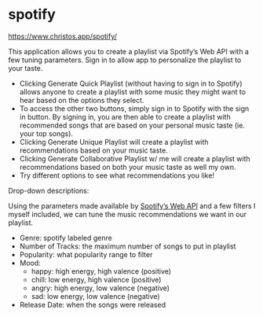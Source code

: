 # spotify
https://www.christos.app/spotify/

This application allows you to create a playlist via Spotify’s Web API with a few tuning parameters. Sign in to allow app to personalize the playlist to your taste.

* Clicking Generate Quick Playlist (without having to sign in to Spotify) allows anyone to create a playlist with some music they might want to hear based on the options they select.
* To access the other two buttons, simply sign in to Spotify with the sign in button. By signing in, you are then able to create a playlist with recommended songs that are based on your personal music taste (ie. your top songs).
* Clicking Generate Unique Playlist will create a playlist with recommendations based on your music taste.
* Clicking Generate Collaborative Playlist w/ me will create a playlist with recommendations based on both your music taste as well my own.
* Try different options to see what recommendations you like!

Drop-down descriptions:

   Using the parameters made available by [Spotify’s Web API](https://developer.spotify.com/documentation/web-api/) and a few filters I myself included, we can tune the music recommendations we want in our playlist.

   * Genre: spotify labeled genre
   * Number of Tracks: the maximum number of songs to put in playlist
   * Popularity: what popularity range to filter
   * Mood:
     * happy: high energy, high valence (positive)
     * chill: low energy, high valence (positive)
     * angry:  high energy, low valence (negative)
     * sad: low energy, low valence (negative)
   * Release Date: when the songs were released
